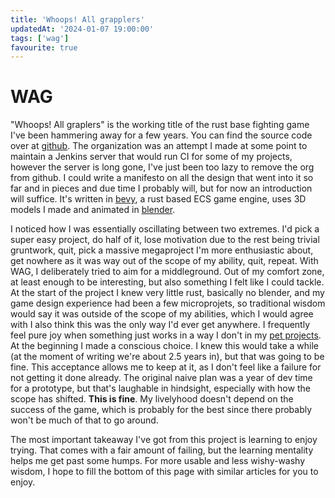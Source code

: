 ```yaml
---
title: 'Whoops! All grapplers'
updatedAt: '2024-01-07 19:00:00'
tags: ['wag']
favourite: true
---
```


# WAG

"Whoops! All graplers" is the working title of the rust base fighting game
I've been hammering away for a few years. You can find the source code over at
[github](https://github.com/rorawok/whoops-all-grapplers). The organization was
an attempt I made at some point to maintain a Jenkins server that would run CI
for some of my projects, however the server is long gone, I've just been too lazy
to remove the org from github. I could write a manifesto on all the design that went into it
so far and in pieces and due time I probably will, but for now an introduction
will suffice. It's written in [bevy](https://bevyengine.org/), a rust based ECS
game engine, uses 3D models I made and animated in [blender](https://www.blender.org/).

I noticed how I was essentially oscillating between two extremes.
I'd pick a super easy project, do half of it, lose motivation due to the
rest being trivial gruntwork, quit, pick a massive megaproject I'm more enthusiastic
about, get nowhere as it was way out of the scope of my ability, quit, repeat.
With WAG, I deliberately tried to aim for a middleground. Out of my comfort zone,
at least enough to be interesting, but also something I felt like I could tackle.
At the start of the project I knew very little rust, basically no blender, and
my game design experience had been a few microprojets, so traditional wisdom
would say it was outside of the scope of my abilities, which I would agree with
I also think this was the only way I'd ever get anywhere. I frequently feel pure
joy when something just works in a way I don't in my [pet projects](/blog/intro-to-pet-projects).
At the beginning I made a conscious choice. I knew this would take a while
(at the moment of writing we're about 2.5 years in), but that was going to be fine.
This acceptance allows me to keep at it, as I don't feel like a failure for not
getting it done already. The original naive plan was a year of dev time for a
prototype, but that's laughable in hindsight, especially with how the scope has
shifted. **This is fine**. My livelyhood doesn't depend on the success of the game,
which is probably for the best since there probably won't be much of that to go around.

The most important takeaway I've got from this project is learning to enjoy trying.
That comes with a fair amount of failing, but the learning mentality helps me get
past some humps. For more usable and less wishy-washy wisdom, I hope to fill the
bottom of this page with similar articles for you to enjoy.
